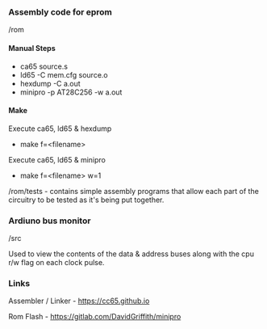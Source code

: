 ### Assembly code for eprom

/rom

#### Manual Steps

- ca65 source.s 
- ld65 -C mem.cfg source.o 
- hexdump -C a.out 
- minipro -p AT28C256 -w a.out 

#### Make

Execute ca65, ld65 & hexdump 

- make f=\<filename\>       

Execute ca65, ld65 & minipro

- make f=\<filename\> w=1  

/rom/tests - contains simple assembly programs that allow each part of the circuitry to be tested as it's being put together.

### Ardiuno bus monitor 

/src

Used to view the contents of the data & address buses along with the cpu r/w flag on each clock pulse.


### Links 

Assembler / Linker - https://cc65.github.io

Rom Flash - https://gitlab.com/DavidGriffith/minipro
